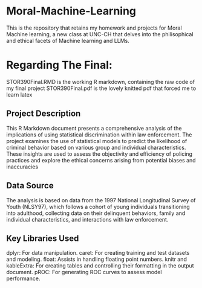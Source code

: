 # Moral-Machine-Learning
This is the repository that retains my homework and projects for Moral Machine learning, a new class at UNC-CH that delves into the philisophical and ethical facets of Machine learning and LLMs.

# Regarding The Final: 
STOR390Final.RMD is the working R markdown, containing the raw code of my final project
STOR390Final.pdf is the lovely knitted pdf that forced me to learn latex

## Project Description
This R Markdown document presents a comprehensive analysis of the implications of using statistical discrimination within law enforcement. The project examines the use of statistical models to predict the likelihood of criminal behavior based on various group and individual characteristics. These insights are used to assess the objectivity and efficiency of policing practices and explore the ethical concerns arising from potential biases and inaccuracies

## Data Source
The analysis is based on data from the 1997 National Longitudinal Survey of Youth (NLSY97), which follows a cohort of young individuals transitioning into adulthood, collecting data on their delinquent behaviors, family and individual characteristics, and interactions with law enforcement.

## Key Libraries Used
dplyr: For data manipulation.
caret: For creating training and test datasets and modeling.
float: Assists in handling floating point numbers.
knitr and kableExtra: For creating tables and controlling their formatting in the output document.
pROC: For generating ROC curves to assess model performance.
